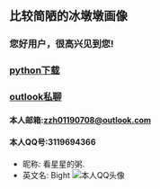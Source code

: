 ## 比较简陋的冰墩墩画像
### 您好用户，很高兴见到您!
### [python下载]("python.org")<br>
### [outlook私聊]("outlook.com")
#### 本人邮箱:zzh01190708@outlook.com
#### 本人QQ号:3119694366
* 昵称: 看星星的粥.
* 英文名: Bight
![本人QQ头像]([file:///C:/Users/Administrator/Desktop/本人QQ头像.html](http://m.qpic.cn/psc?/V13WweT812bIN0/ruAMsa53pVQWN7FLK88i5lhlNEIvWs88s7tuV9Nw.Z1lLuEXhEwFuHBqwXI9gf5Q8qc205R5EW4uueebCVQ2gibBFnwC4aIEullV1XJHvrY!/b&bo=9AH0AQAAAAABFzA!&rf=viewer_4)"本人QQ头像")
